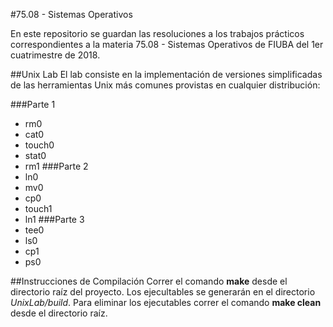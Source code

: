 #75.08 - Sistemas Operativos

En este repositorio se guardan las resoluciones a los trabajos prácticos
correspondientes a la materia 75.08 - Sistemas Operativos de FIUBA del 1er
cuatrimestre de 2018.

##Unix Lab
El lab consiste en la implementación de versiones simplificadas de las herramientas Unix más comunes provistas en cualquier distribución:

###Parte 1
  + rm0
  + cat0
  + touch0
  + stat0
  + rm1
###Parte 2
  + ln0
  + mv0
  + cp0
  + touch1
  + ln1
###Parte 3
  + tee0
  + ls0
  + cp1
  + ps0

##Instrucciones de Compilación
Correr el comando **make** desde el directorio raíz del proyecto.
Los ejecultables se generarán en el directorio *UnixLab/build*.
Para eliminar los ejecutables correr el comando **make clean** desde el directorio raíz.

